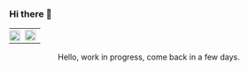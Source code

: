 ### Hi there 👋

<table style="border:none;">
  <tr>
    <td style="padding:0px;">
      <a href="https://github.com/anuraghazra/github-readme-stats">
        <img style="height:100%; width:100%; display:block; border-radius:3px; margin-left:auto; margin-right:auto;" src="https://github-readme-stats.vercel.app/api?username=Emaleth&count_private=true&include_all_commits=true&show_icons=true&title_color=#e5b083&text_color=#fbf7f3&icon_color=#e5b083&bg_color=#426e5d">
      </a>
    </td>
    <td>
      <a href="https://github.com/anuraghazra/github-readme-stats">
        <img style="height:100%; width:100%; display:block; border-radius:3px; margin-left:auto; margin-right:auto;" src="https://github-readme-stats.vercel.app/api/top-langs/?username=Emaleth&layout=compact&title_color=#e5b083&text_color=#fbf7f3&icon_color=#e5b083&bg_color=#426e5d">
      </a>
    </td>
  </tr>
</table> 

<center>Hello, work in progress, come back in a few days.</center>

